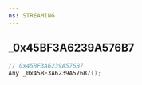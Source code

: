 ```yaml
---
ns: STREAMING
---
```

## _0x45BF3A6239A576B7

```c
// 0x45BF3A6239A576B7
Any _0x45BF3A6239A576B7();
```

